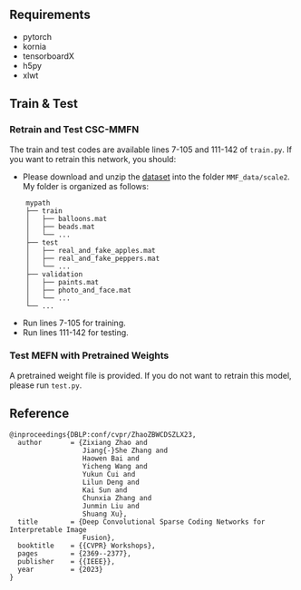 
## Requirements
- pytorch
- kornia
- tensorboardX
- h5py
- xlwt

## Train & Test
### Retrain and Test CSC-MMFN
The train and test codes are available lines 7-105 and 111-142 of `train.py`. If you want to retrain this network, you should:
- Please download and unzip the [dataset](https://mega.nz/folder/LQwVhZ4J#PNGzSnjkrqjPD4M7Td2jMA) into the folder `MMF_data/scale2`. My folder is organized as follows:
```
    mypath
    ├── train
    │   ├── balloons.mat 
    │   ├── beads.mat
    │   └── ...
    ├── test
    │   ├── real_and_fake_apples.mat
    │   ├── real_and_fake_peppers.mat
    │   └── ...
    ├── validation
    │   ├── paints.mat
    │   ├── photo_and_face.mat
    │   └── ...
    └── ...
```

- Run lines 7-105 for training.
- Run lines 111-142 for testing.

### Test MEFN with Pretrained Weights
A pretrained weight file is provided. If you do not want to retrain this model, please run `test.py`.

## Reference
```
@inproceedings{DBLP:conf/cvpr/ZhaoZBWCDSZLX23,
  author       = {Zixiang Zhao and
                  Jiang{-}She Zhang and
                  Haowen Bai and
                  Yicheng Wang and
                  Yukun Cui and
                  Lilun Deng and
                  Kai Sun and
                  Chunxia Zhang and
                  Junmin Liu and
                  Shuang Xu},
  title        = {Deep Convolutional Sparse Coding Networks for Interpretable Image
                  Fusion},
  booktitle    = {{CVPR} Workshops},
  pages        = {2369--2377},
  publisher    = {{IEEE}},
  year         = {2023}
}
```
